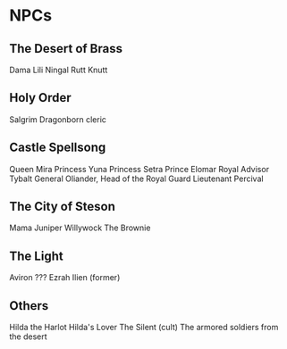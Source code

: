 # NPCs

## The Desert of Brass
Dama
Lili
Ningal
Rutt
Knutt

## Holy Order
Salgrim
Dragonborn cleric

## Castle Spellsong
Queen Mira
Princess Yuna
Princess Setra
Prince Elomar
Royal Advisor Tybalt
General Oliander, Head of the Royal Guard
Lieutenant Percival

## The City of Steson
Mama Juniper Willywock
The Brownie

## The Light
Aviron
???
Ezrah
Ilien (former)

## Others
Hilda the Harlot
Hilda's Lover
The Silent (cult)
The armored soldiers from the desert
